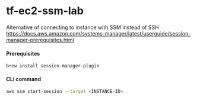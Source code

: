 # tf-ec2-ssm-lab

Alternative of connecting to instance with SSM instead of SSH
https://docs.aws.amazon.com/systems-manager/latest/userguide/session-manager-prerequisites.html

#### Prerequisites
````
brew install session-manager-plugin
````
#### CLI command
```sh
aws ssm start-session --target <INSTANCE-ID>
```